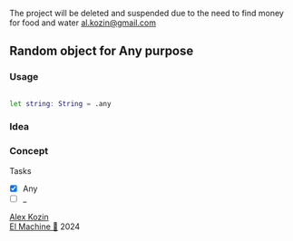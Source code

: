 
The project will be deleted and suspended due to the need to find money for food and water
al.kozin@gmail.com

## Random object for Any purpose

### Usage
```bash

let string: String = .any

```
### Idea


### Сoncept


Tasks

- [x] Any
- [ ] _

[Alex Kozin](mailto:al@el-machine.com)  
[El Machine 🤖](https://el-machine.com) 2024
